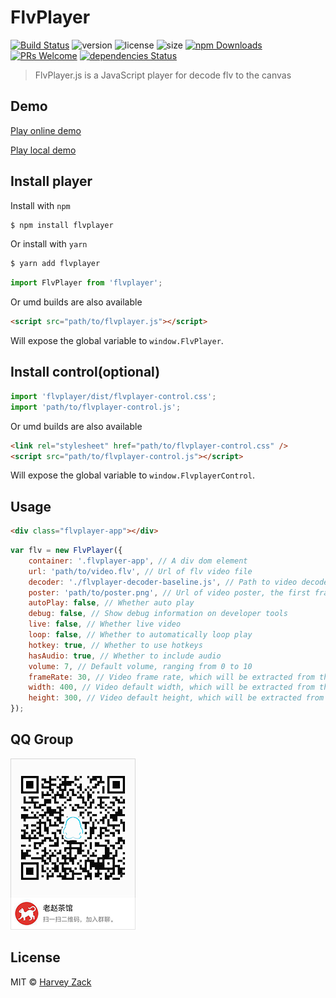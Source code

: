 # FlvPlayer

[![Build Status](https://www.travis-ci.org/zhw2590582/FlvPlayer.svg?branch=master)](https://www.travis-ci.org/zhw2590582/FlvPlayer)
![version](https://badgen.net/npm/v/flvplayer)
![license](https://badgen.net/npm/license/flvplayer)
![size](https://badgen.net/bundlephobia/minzip/flvplayer)
[![npm Downloads](https://img.shields.io/npm/dt/flvplayer.svg)](https://www.npmjs.com/package/flvplayer)
[![PRs Welcome](https://img.shields.io/badge/PRs-welcome-brightgreen.svg)](http://makeapullrequest.com)
[![dependencies Status](https://david-dm.org/zhw2590582/flvplayer/status.svg)](https://david-dm.org/zhw2590582/flvplayer)

> FlvPlayer.js is a JavaScript player for decode flv to the canvas

## Demo
[Play online demo](https://flvplayer.js.org/)

[Play local demo](https://flvplayer.js.org/fileReader.html)

## Install player

Install with `npm`

```bash
$ npm install flvplayer
```

Or install with `yarn`

```bash
$ yarn add flvplayer
```

```js
import FlvPlayer from 'flvplayer';
```

Or umd builds are also available

```html
<script src="path/to/flvplayer.js"></script>
```

Will expose the global variable to `window.FlvPlayer`.

## Install control(optional)

```js
import 'flvplayer/dist/flvplayer-control.css';
import 'path/to/flvplayer-control.js';
```

Or umd builds are also available

```html
<link rel="stylesheet" href="path/to/flvplayer-control.css" />
<script src="path/to/flvplayer-control.js"></script>
```

Will expose the global variable to `window.FlvplayerControl`.

## Usage

```html
<div class="flvplayer-app"></div>
```

```js
var flv = new FlvPlayer({
    container: '.flvplayer-app', // A div dom element
    url: 'path/to/video.flv', // Url of flv video file
    decoder: './flvplayer-decoder-baseline.js', // Path to video decoder, flvplayer-decoder-baseline.js or flvplayer-decoder-multiple.js
    poster: 'path/to/poster.png', // Url of video poster, the first frame of the video is taken as the poster by default
    autoPlay: false, // Whether auto play
    debug: false, // Show debug information on developer tools
    live: false, // Whether live video
    loop: false, // Whether to automatically loop play
    hotkey: true, // Whether to use hotkeys
    hasAudio: true, // Whether to include audio
    volume: 7, // Default volume, ranging from 0 to 10
    frameRate: 30, // Video frame rate, which will be extracted from the flv file by default
    width: 400, // Video default width, which will be extracted from the flv file by default
    height: 300, // Video default height, which will be extracted from the flv file by default
});
```

## QQ Group

![QQ Group](./QQgroup.png)

## License

MIT © [Harvey Zack](https://sleepy.im/)
